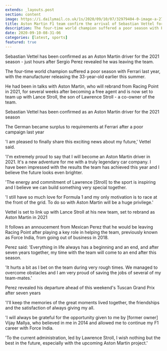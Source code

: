 ```yaml
---
extends: _layouts.post
section: content
image: https://i.dailymail.co.uk/1s/2020/09/10/07/32979404-0-image-a-27_1599721021141.jpg 
title: Aston Martin F1 team confirm the arrival of Sebastian Vettel for 2021 season 
description: The four-time world champion suffered a poor season with Ferrari last year, with the manufacturer releasing the 33-year-old earlier this summer. 
date: 2020-09-10-08-31-06 
categories: [latest, sports] 
featured: true 
--- 
```

Sebastian Vettel has been confirmed as an Aston Martin driver for the 2021 season - just hours after Sergio Perez revealed he was leaving the team. 

The four-time world champion suffered a poor season with Ferrari last year, with the manufacturer releasing the 33-year-old earlier this summer. 

He had been in talks with Aston Martin, who will rebrand from Racing Point in 2021, for several weeks after becoming a free agent and is now set to team up with Lance Stroll, the son of Lawrence Stroll - a co-owner of the team. 

Sebastian Vettel has been confirmed as an Aston Martin driver for the 2021 season 

The German became surplus to requirements at Ferrari after a poor campaign last year  

'I am pleased to finally share this exciting news about my future,' Vettel said. 

'I'm extremely proud to say that I will become an Aston Martin driver in 2021. It's a new adventure for me with a truly legendary car company. I have been impressed with the results the team has achieved this year and I believe the future looks even brighter.‍

'The energy and commitment of Lawrence [Stroll] to the sport is inspiring and I believe we can build something very special together.

'I still have so much love for Formula 1 and my only motivation is to race at the front of the grid. To do so with Aston Martin will be a huge privilege.'

Vettel is set to link up with Lance Stroll at his new team, set to rebrand as Aston Martin in 2021

It follows an annoucement from Mexican Perez that he would be leaving Racing Point after playing a key role in helping the team, previously known as Force India, from going out of business in 2018.

Perez said: 'Everything in life always has a beginning and an end, and after seven years together, my time with the team will come to an end after this season.

'It hurts a bit as I bet on the team during very rough times. We managed to overcome obstacles and I am very proud of saving the jobs of several of my team-mates.' 

Perez revealed his departure ahead of this weekend's Tuscan Grand Prix after seven years

'I'll keep the memories of the great moments lived together, the friendships and the satisfaction of always giving my all. 

'I will always be grateful for the opportunity given to me by [former owner] Vijay Mallya, who believed in me in 2014 and allowed me to continue my F1 career with Force India.

'To the current administration, led by Lawrence Stroll, I wish nothing but the best in the future, especially with the upcoming Aston Martin project.'

